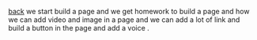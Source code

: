 [back](../README.md)
we start build a page and we get homework to build a page and how we can add video and image in a page and we can add a lot of link and build a button in the page and add a voice .
 